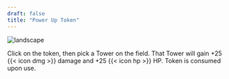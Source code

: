 ```yaml
---
draft: false
title: "Power Up Token"
---
```


![landscape](/images/relics/spr_relic_5.png)


Click on the token, then pick a Tower on the field. That Tower will gain +25 {{< icon dmg >}} damage and +25 {{< icon hp >}} HP. Token is consumed upon use.
